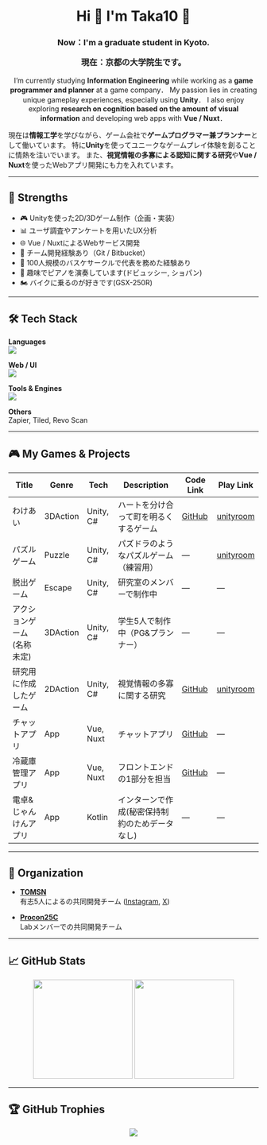 <h1 align="center">
  Hi 👋 I'm Taka10 🏀
</h1>

<h3 align="center">
  Now：I'm a graduate student in Kyoto.
  
  現在：京都の大学院生です。
</h3>

<p align="center">
  I’m currently studying <strong>Information Engineering</strong> while working as a <strong>game programmer and planner</strong> at a game company．  
  My passion lies in creating unique gameplay experiences, especially using <strong>Unity</strong>．  
  I also enjoy exploring <strong>research on cognition based on the amount of visual information</strong> and developing web apps with <strong>Vue / Nuxt</strong>．

  現在は<strong>情報工学</strong>を学びながら、ゲーム会社で<strong>ゲームプログラマー兼プランナー</strong>として働いています。
  特に<strong>Unity</strong>を使ってユニークなゲームプレイ体験を創ることに情熱を注いでいます。
  また、<strong>視覚情報の多寡による認知に関する研究</strong>や<strong>Vue / Nuxt</strong>を使ったWebアプリ開発にも力を入れています。
</p>

---

## 🎯 Strengths

- 🎮 Unityを使った2D/3Dゲーム制作（企画・実装）
- 📊 ユーザ調査やアンケートを用いたUX分析
- 🌐 Vue / NuxtによるWebサービス開発
- 🤝 チーム開発経験あり（Git / Bitbucket）
- 🏀 100人規模のバスケサークルで代表を務めた経験あり
- 🎹 趣味でピアノを演奏しています(ドビュッシー, ショパン)
- 🏍️ バイクに乗るのが好きです(GSX-250R)

---

## 🛠 Tech Stack

**Languages**  
![](https://skillicons.dev/icons?i=c,cs,py,java,kotlin,r,latex)

**Web / UI**  
![](https://skillicons.dev/icons?i=html,css,vue,nuxt,vuetify)

**Tools & Engines**  
![](https://skillicons.dev/icons?i=unity,blender,git,github,bitbucket,vscode,linux)

**Others**  
Zapier, Tiled, Revo Scan

---

## 🎮 My Games & Projects

| Title | Genre | Tech | Description | Code Link | Play Link |
|-------|-------|------|-------------|------|------|
| わけあい | 3DAction | Unity, C# | ハートを分け合って町を明るくするゲーム | [GitHub](https://github.com/taka100822/Unity1WeekGameJam_1st) | [unityroom](https://unityroom.com/games/wakeai) |
| パズルゲーム | Puzzle | Unity, C# | パズドラのようなパズルゲーム（練習用） | 	— | [unityroom](https://unityroom.com/games/pazlegame_practice) |
| 脱出ゲーム | Escape | Unity, C# | 研究室のメンバーで制作中 |	— | — |
| アクションゲーム(名称未定) | 3DAction | Unity, C# | 学生5人で制作中（PG&プランナー） |	— | — |
| 研究用に作成したゲーム | 2DAction | Unity, C# | 視覚情報の多寡に関する研究 | [GitHub](https://github.com/taka100822/Graduation-Study) | [unityroom](https://unityroom.com/games/2d_actiongame) |
| チャットアプリ | App | Vue, Nuxt | チャットアプリ | [GitHub](https://github.com/taka100822/chat-app) | 	— |
| 冷蔵庫管理アプリ | App | Vue, Nuxt | フロントエンドの1部分を担当 | [GitHub](https://github.com/KIT-HI-ProgrammingContestGroupC/fridge-manager) | 	— |
| 電卓&じゃんけんアプリ | App | Kotlin | インターンで作成(秘密保持制約のためデータなし) | — |	— |

---

## 🏢 Organization

- **[TOMSN](https://github.com/TOMSNtomsn)**  
  有志5人によるの共同開発チーム
  ([Instagram](https://www.instagram.com/tomsn_works?igsh=MTlodm5pZHpwY3B1&utm_source=qr), [X](https://x.com/tomsn_works?s=21&t=quSap16NeGI_YNEzJMawBg))
  
- **[Procon25C](https://github.com/procon25C)**  
  Labメンバーでの共同開発チーム
---

## 📈 GitHub Stats

<p align="center">
  <img src="https://github-readme-stats.vercel.app/api/top-langs/?username=taka100822&theme=chartreuse-dark&exclude_repo=github-readme-stats,anuraghazra.github.io" height="200"/>
  <img src="https://github-readme-stats.vercel.app/api?username=taka100822&show_icons=true&locale=en&theme=chartreuse-dark" height="200"/>
</p>

---

## 🏆 GitHub Trophies

<p align="center">
  <img src="https://github-profile-trophy.vercel.app/?username=taka100822&theme=juicyfresh&no-bg=true" />
</p>
